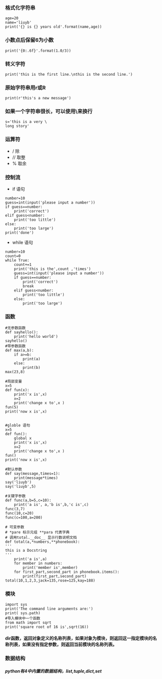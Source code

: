 ### 格式化字符串
```
age=20                                          
name='liuyb'                                       
print('{} is {} years old'.format(name,age)) 
```
### 小数点后保留6为小数
```
print('{0:.6f}'.format(1.0/3))
```
### 转义字符
```
print('this is the first line.\nthis is the second line.') 
```
### 原始字符串用r或R
```
print(r'this's a new message')
```
### 如果一个字符串很长，可以使用\来换行
```
s='this is a very \
long story'
```
### 运算符
* / 除
* // 取整
* % 取余
 ### 控制流
 * if 语句
```
number=10
guess=int(input('please input a number'))
if guess==number:
    print('correct')
elif guess<number:
    print('too little')
else:
    print('too large')
print('done')
```
* while 语句
```
number=10
count=0
while True:
    count+=1
    print('this is the',count ,'times')
    guess=int(input('please input a number'))
    if guess==number:
        print('correct')
        break
    elif guess<number:
        print('too little')
    else:
        print('too large')
```
### 函数
```
#无参数函数
def sayhello():
    print('hello world')
sayhello()
#带参数函数
def max(a,b):
    if a>=b:
        print(a)
    else:
        print(b)
max(23,8)

#局部变量
x=5
def fun(x):
    print('x is',x)
    x=2
    print('change x to',x )
fun(5)
print('now x is',x)


#globle 语句
x=5
def fun():
    global x
    print('x is',x)
    x=2
    print('change x to',x )
fun()
print('now x is',x)

#默认参数
def say(message,times=1):
    print(message*times)
say('liuyb')
say('liuyb',5)

#关键字参数
def func(a,b=5,c=10):
    print('a is', a,'b is',b,'c is',c)
func(3,7)
func(10,c=20)
func(c=100,a=200)

# 可变参数
# *pare 标示元组 **para 代表字典
# 调用total.__doc__ 显示行数说明文档
def total(a,*numbers,**phonebook):
'''
this is a Docstring 
'''
    print('a is',a)
    for member in numbers:
        print('member is',member)
    for first_part,second_part in phonebook.items():
        print(first_part,second_part)
total(10,1,2,3,jack=135,rose=125,kay=188)
```

### 模块
```
import sys
print('The command line arguments are:')
print( sys.path)
#导入模块中一个函数
from math import sqrt
print('square root of 16 is',sqrt(16))
```
#### dir函数，返回对象定义的名称列表，如果对象为模块，则返回这一指定模块的名称列表，如果没有指定参数，则返回当前模块的名称列表。

### 数据结构
##### python有4中内置的数据结构，list,tuple,dict,set




























